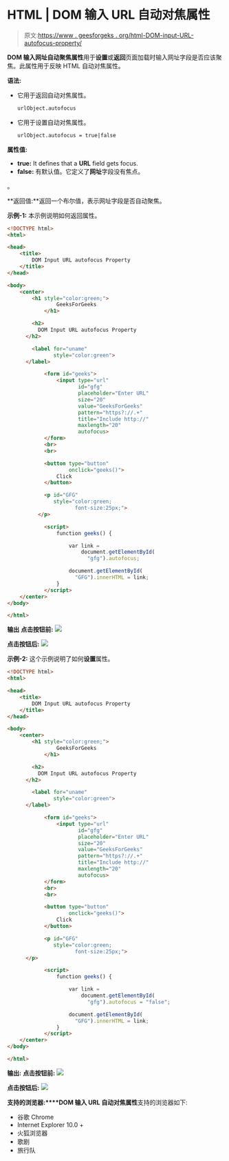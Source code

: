 # HTML | DOM 输入 URL 自动对焦属性

> 原文:[https://www . geesforgeks . org/html-DOM-input-URL-autofocus-property/](https://www.geeksforgeeks.org/html-dom-input-url-autofocus-property/)

**DOM 输入网址自动聚焦属性**用于**设置**或**返回**页面加载时输入网址字段是否应该聚焦。此属性用于反映 HTML 自动对焦属性。

**语法:**

*   它用于返回自动对焦属性。

    ```html
    urlObject.autofocus
    ```

*   它用于设置自动对焦属性。

    ```html
    urlObject.autofocus = true|false
    ```

**属性值:**

*   **true:** It defines that a **URL** field gets focus.
*   **false:** 有默认值。它定义了**网址**字段没有焦点。

。

**返回值:**返回一个布尔值，表示网址字段是否自动聚焦。

**示例-1:** 本示例说明如何返回属性。

```html
<!DOCTYPE html>
<html>

<head>
    <title>
        DOM Input URL autofocus Property
    </title>
</head>

<body>
    <center>
        <h1 style="color:green;"> 
                GeeksForGeeks 
            </h1>

        <h2>
          DOM Input URL autofocus Property
      </h2>

        <label for="uname"
               style="color:green">
      </label>

            <form id="geeks">
                <input type="url"
                       id="gfg"
                       placeholder="Enter URL" 
                       size="20" 
                       value="GeeksForGeeks"
                       pattern="https?://.+"
                       title="Include http://" 
                       maxlength="20" 
                       autofocus>
            </form>
            <br>
            <br>

            <button type="button" 
                    onclick="geeks()">
                Click
            </button>

            <p id="GFG"
               style="color:green;
                      font-size:25px;">
          </p>

            <script>
                function geeks() {

                    var link = 
                        document.getElementById(
                          "gfg").autofocus;

                    document.getElementById(
                      "GFG").innerHTML = link;
                }
            </script>
    </center>
</body>

</html>
```

**输出**
**点击按钮前:**
![](img/17e7762e0d0fd65d374599f668dee51d.png)

**点击按钮后:**
![](img/34e58ce2ea3f620bfe8650666416da88.png)

**示例-2:** 这个示例说明了如何**设置**属性。

```html
<!DOCTYPE html>
<html>

<head>
    <title>
        DOM Input URL autofocus Property
    </title>
</head>

<body>
    <center>
        <h1 style="color:green;"> 
                GeeksForGeeks 
            </h1>

        <h2>
          DOM Input URL autofocus Property
      </h2>

        <label for="uname" 
               style="color:green">
      </label>

            <form id="geeks">
                <input type="url" 
                       id="gfg"
                       placeholder="Enter URL" 
                       size="20"
                       value="GeeksForGeeks" 
                       pattern="https?://.+" 
                       title="Include http://" 
                       maxlength="20" 
                       autofocus>
            </form>
            <br>
            <br>

            <button type="button" 
                    onclick="geeks()">
                Click
            </button>

            <p id="GFG" 
               style="color:green;
                      font-size:25px;">
      </p>

            <script>
                function geeks() {

                    var link = 
                        document.getElementById(
                          "gfg").autofocus = "false";

                    document.getElementById(
                      "GFG").innerHTML = link;
                }
            </script>
    </center>
</body>

</html>
```

**输出:**
**点击按钮前:**
![](img/17e7762e0d0fd65d374599f668dee51d.png)

**点击按钮后:**
![](img/85345499cae739b5fbbf737bc76011fd.png)

**支持的浏览器:****DOM 输入 URL 自动对焦属性**支持的浏览器如下:

*   谷歌 Chrome
*   Internet Explorer 10.0 +
*   火狐浏览器
*   歌剧
*   旅行队